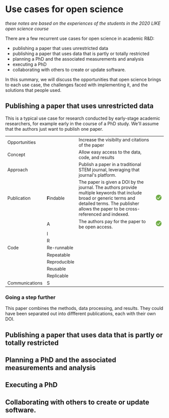 # Use cases for open science

_these notes are based on the experiences of the students in the 2020 LIKE open science course_

There are a few recurrent use cases for open science in academic R&D:
 - publishing a paper that uses unrestricted data
 - publishing a paper that uses data that is partly or totally restricted
 - planning a PhD and the associated measurements and analysis
 - executing a PhD
 - collaborating with others to create or update software.

In this summary, we will discuss the opportunities that open science brings to each use case, the challenges faced with implementing it, and the solutions that people used.

## Publishing a paper that uses unrestricted data
This is a typical use case for research conducted by early-stage academic researchers, for example early in the course of a PhD study. We'll assume that the authors just want to publish one paper.

|               |              |   |   |
|---------------|--------------|---|---|
| Opportunities |              | Increase the visibilty and citations of the paper  |
| Concept       |              | Allow easy access to the data, code, and results  |
| Approach      |              | Publish a paper in a traditional STEM journal, leveraging that journal's platform. |
| Publication   | **F**indable | The paper is given a DOI by the journal. The authors provide multiple keywords that include broad or generic terms and detailed terms. The publisher allows the paper to be cross-referenced and indexed.| ![](yes.png) |
|               | A            | The authors pay for the paper to be open access. | ![](yes.png)
|               | I            |   |
|               | R            |   |
| Code          | Re-runnable  |   |
|               | Repeatable   |   |
|               | Reproducible |   |
|               | Reusable     |   |
|               | Replicable   |   |
| Communications | S | |

### Going a step further
This paper combines the methods, data processing, and results. They could have been separated out into diffferent publications, each with their own DOI.


## Publishing a paper that uses data that is partly or totally restricted

## Planning a PhD and the associated measurements and analysis

## Executing a PhD

## Collaborating with others to create or update software.
